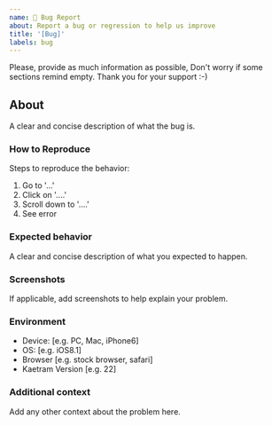 ```yaml
---
name: 🐛 Bug Report
about: Report a bug or regression to help us improve
title: '[Bug]'
labels: bug
---
```


Please, provide as much information as possible, Don't worry if some sections remind empty. Thank you for your support :-)

## About

A clear and concise description of what the bug is.

### How to Reproduce

Steps to reproduce the behavior:

1. Go to '...'
2. Click on '....'
3. Scroll down to '....'
4. See error

### Expected behavior

A clear and concise description of what you expected to happen.

### Screenshots

If applicable, add screenshots to help explain your problem.

### Environment

- Device: [e.g. PC, Mac, iPhone6]
- OS: [e.g. iOS8.1]
- Browser [e.g. stock browser, safari]
- Kaetram Version [e.g. 22]

### Additional context

Add any other context about the problem here.
